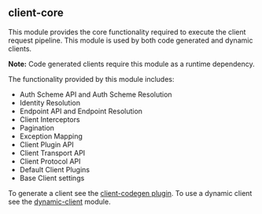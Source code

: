 ## client-core
This module provides the core functionality required to execute the client 
request pipeline. This module is used by both code generated and dynamic clients. 

**Note:** Code generated clients require this module as a runtime dependency.

The functionality provided by this module includes: 
- Auth Scheme API and Auth Scheme Resolution
- Identity Resolution
- Endpoint API and Endpoint Resolution 
- Client Interceptors
- Pagination
- Exception Mapping
- Client Plugin API 
- Client Transport API 
- Client Protocol API
- Default Client Plugins
- Base Client settings

To generate a client see the [client-codegen plugin](../codegen/plugins/client).
To use a dynamic client see the [dynamic-client](../dynamic-client) module.
